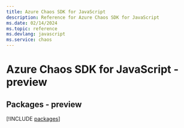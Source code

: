 ```yaml
---
title: Azure Chaos SDK for JavaScript
description: Reference for Azure Chaos SDK for JavaScript
ms.date: 02/14/2024
ms.topic: reference
ms.devlang: javascript
ms.service: chaos
---
```

# Azure Chaos SDK for JavaScript - preview
## Packages - preview
[!INCLUDE [packages](chaos-index.md)]